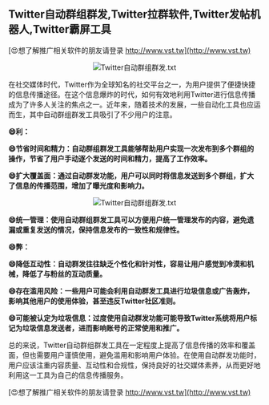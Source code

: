 ## **Twitter自动群组群发,Twitter拉群软件,Twitter发帖机器人,Twitter霸屏工具**

[😍想了解推广相关软件的朋友请登录 http://www.vst.tw](http://www.vst.tw)

 <center><img src="https://vst.tw/MP4/tuiguang/png/1.png" alt="Twitter自动群组群发.txt"></center>

在社交媒体时代，Twitter作为全球知名的社交平台之一，为用户提供了便捷快捷的信息传播途径。在这个信息爆炸的时代，如何有效地利用Twitter进行信息传播成为了许多人关注的焦点之一。近年来，随着技术的发展，一些自动化工具也应运而生，其中自动群组群发工具吸引了不少用户的注意。

**😄利：**

**😄节省时间和精力：自动群组群发工具能够帮助用户实现一次发布到多个群组的操作，节省了用户手动逐个发送的时间和精力，提高了工作效率。**

**😄扩大覆盖面：通过自动群发功能，用户可以同时将信息发送到多个群组，扩大了信息的传播范围，增加了曝光度和影响力。**

 <center><img src="https://vst.tw/MP4/tuiguang/png/5.png" alt="Twitter自动群组群发.txt"></center>

**😄统一管理：使用自动群组群发工具可以方便用户统一管理发布的内容，避免遗漏或重复发送的情况，保持信息发布的一致性和规律性。**

**😄弊：**

**😄降低互动性：自动群发往往缺乏个性化和针对性，容易让用户感觉到冷漠和机械，降低了与粉丝的互动质量。**

**😄存在滥用风险：一些用户可能会利用自动群发工具进行垃圾信息或广告轰炸，影响其他用户的使用体验，甚至违反Twitter社区准则。**

**😄可能被认定为垃圾信息：过度使用自动群发功能可能导致Twitter系统将用户标记为垃圾信息发送者，进而影响账号的正常使用和推广。**

总的来说，Twitter自动群组群发工具在一定程度上提高了信息传播的效率和覆盖面，但也需要用户谨慎使用，避免滥用和影响用户体验。在使用自动群发功能时，用户应该注重内容质量、互动性和合规性，保持良好的社交媒体素养，从而更好地利用这一工具为自己的信息传播服务。

[😍想了解推广相关软件的朋友请登录 http://www.vst.tw](http://www.vst.tw)



